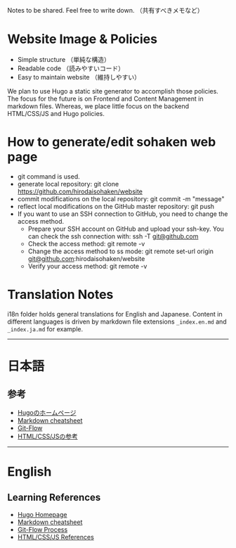 Notes to be shared. Feel free to write down. （共有すべきメモなど）

# Website Image & Policies
- Simple structure （単純な構造）
- Readable code （読みやすいコード）
- Easy to maintain website （維持しやすい）

We plan to use Hugo a static site generator to accomplish those policies.  The focus for the future is on Frontend and Content Management in markdown files. 
Whereas, we place little focus on the backend HTML/CSS/JS and Hugo policies.

# How to generate/edit sohaken web page
- git command is used.
- generate local repository: git clone https://github.com/hirodaisohaken/website
- commit modifications on the local repository:  git commit -m "message"
- reflect local modifications on the GitHub master repository:  git push
- If you want to use an SSH connection to GitHub, you need to change the access method.
  - Prepare your SSH account on GitHub and upload your ssh-key. You can check the ssh connection with: ssh -T git@github.com
  - Check the access method: git remote -v
  - Change the access method to ss mode:  git remote set-url origin git@github.com:hirodaisohaken/website
  - Verify your access method: git remote -v

# Translation Notes
i18n folder holds general translations for English and Japanese.  Content in different languages is driven by markdown file extensions `_index.en.md` and `_index.ja.md` for example.

---
# 日本語
## 参考
- [Hugoのホームページ](https://gohugo.io)
- [Markdown cheatsheet](https://www.markdownguide.org/cheat-sheet)
- [Git-Flow](https://githubflow.github.io/)
- [HTML/CSS/JSの参考](https://developer.mozilla.org/en-US/)

---
# English
## Learning References
- [Hugo Homepage](https://gohugo.io)
- [Markdown cheatsheet](https://www.markdownguide.org/cheat-sheet)
- [Git-Flow Process](https://githubflow.github.io/)
- [HTML/CSS/JS References](https://developer.mozilla.org/en-US/)
